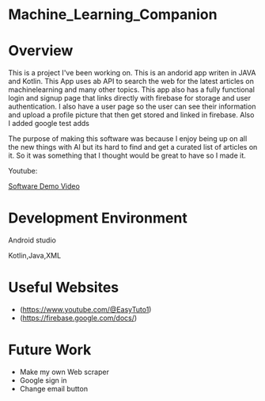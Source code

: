 # Machine_Learning_Companion

# Overview

This is a project I've been working on. This is an andorid app writen in JAVA and Kotlin. This App uses ab API to search the web for the latest articles on machinelearning and many other topics. This app also has a fully functional login and signup page that links directly with firebase for storage and user authentication. I also have a user page so the user can see their information and upload a profile picture that then get stored and linked in firebase. Also I added google test adds

The purpose of making this software was because I enjoy being up on all the new things with AI but its hard to find and get a curated list of articles on it. So it was something that I thought would be great to have so I made it.

Youtube: 

[Software Demo Video](http://youtube.link.goes.here)

# Development Environment

Android studio

Kotlin,Java,XML

# Useful Websites

- (https://www.youtube.com/@EasyTuto1)
- (https://firebase.google.com/docs/)

# Future Work

- Make my own Web scraper
- Google sign in
- Change email button
